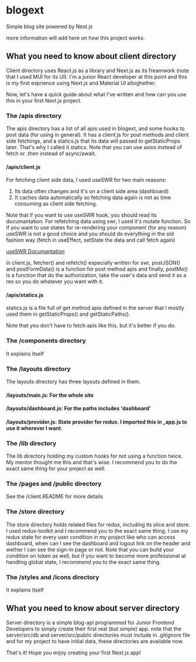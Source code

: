 # blogext
Simple blog site powered by Next.js

more information will add here on how this project works.

## What you need to know about client directory
Client directory uses React.js as a library and Next.js as its freamwork (note that I used MUI for its UI).
I'm a junior React developer at this point and this is my first exprience using Next.js and Material UI altoghether.

Now, let's have a quick guide about what I've written and how can you use this in your first Next.js project.

### The /apis directory
The apis directory has a list of all apis used in blogext, and some hooks to post data (for using in general).
It has a client.js for post methods and client side fetchings, and a statics.js that its data will passed to getStaticProps later. That's why I called it statics.
Note that you can use axios instead of fetch or .then instead of async/await.

#### /apis/client.js
For fetching client side data, I used useSWR for two main reasons:
1) Its data often changes and it's on a client side area (dashboard)
2) It caches data automatically so fetching data again is not as time consuming as client side fetching.

Note that if you want to use useSWR hook, you should read its documantation. For refetching data using swr, I used it's mutate function. So if you want to use states for re-rendering your component (for any reason) useSWR is not a good choice and you should do everything in the old fashion way (fetch in useEffect, setState the data and call fetch again)

[useSWR Documantation](https://swr.vercel.app/)

in client.js, fetcher() and refetch() especially written for swr, postJSON() and postFormData() is a function for post method apis and finally, postMe() is a function that do the authorization, take the user's data and send it as a res so you do whatever you want with it.

#### /apis/statics.js
statics.js is a file full of get method apis defined in the server that I mostly used them in getStaticProps() and getStaticPaths().

Note that you don't have to fetch apis like this, but it's better if you do.

### The /components directory
It explains itself

### The /layouts directory
The layouts directory has three layouts defined in them. 
#### /layouts/main.js: For the whole site
#### /layouts/dashboard.js: For the paths includes 'dashboard'
#### /layouts/provider.js: State provider for redux. I imported this in _app.js to use it wherever I want.

### The /lib directory
The lib directory holding my custom hooks for not using a function twice. My mentor thought me this and that's wise. I recommend you to do the exact same thing for your project as well.

### The /pages and /public directory
See the /client.README for more details

### The /store directory
The store directory holds related files for redux, including its slice and store. I used redux-toolkit and I recommend you to the exact same thing. I use my redux state for every user condition in my project like who can access dashboard, when can I see the dashboard and logout link on the header and wether I can see the sign-in page or not.
Note that you can build your condition on token as well, but if you want to become more professional at handling global state, I recommend you to the exact same thing.

### The /styles and /icons directory
It explains itself


## What you need to know about server directory
Server directory is a simple blog-api programmed for Junior Frontend Developers to simply create their first real (but simple) app.
note that the server/src/db and server/src/public directories must include in .gitignore file and for my project to have initial data, these directories are available now.

That's it! Hope you enjoy creating your first Next.js app!
